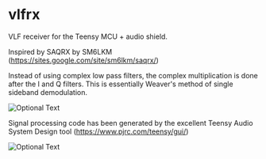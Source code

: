 # vlfrx
VLF receiver for the Teensy MCU + audio shield.

Inspired by SAQRX by SM6LKM (https://sites.google.com/site/sm6lkm/saqrx/)

Instead of using complex low pass filters, the complex multiplication is done after the I and Q filters. This is essentially Weaver's method of
single sideband demodulation.

![Optional Text](../master/vlfrx.png)

Signal processing code has been generated by the excellent Teensy Audio System Design tool (https://www.pjrc.com/teensy/gui/)

![Optional Text](../master/audio_design_tool.png)
